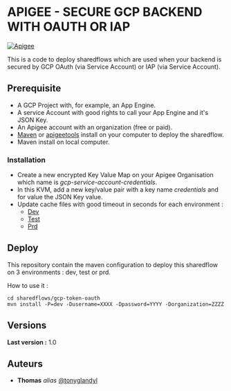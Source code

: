 # APIGEE - SECURE GCP BACKEND WITH OAUTH OR IAP

[![Apigee](https://upload.wikimedia.org/wikipedia/commons/a/aa/Apigee_logo.svg)](https://cloud.google.com/apigee)

This is a code to deploy sharedflows which are used when your backend is secured by GCP OAuth (via Service Account) or IAP (via Service Account).

## Prerequisite

- A GCP Project with, for example, an App Engine.
- A service Account with good rights to call your App Engine and it's JSON Key.
- An Apigee account with an organization (free or paid).
- [Maven](https://github.com/apigee/apigee-deploy-maven-plugin) or [apigeetools](https://github.com/apigee/apigeetool-node) install on your computer to deploy the sharedflow.
- Maven install on local computer.

### Installation

- Create a new encrypted Key Value Map on your Apigee Organisation which name is _gcp-service-account-credentials_.
- In this KVM, add a new key/value pair with a key name _credentials_ and for value the JSON Key value.
- Update cache files with good timeout in seconds for each environment :
    - [Dev](sharedflows/gcp-token-oauth/env/dev/caches.json)
    - [Test](sharedflows/gcp-token-oauth/env/test/caches.json)
    - [Prd](sharedflows/gcp-token-oauth/env/prd/caches.json)

## Deploy

This repository contain the maven configuration to deploy this sharedflow on 3 environments : dev, test or prd.

How to use it :
```
cd sharedflows/gcp-token-oauth
mvn install -P=dev -Dusername=XXXX -Dpassword=YYYY -Dorganization=ZZZZ
```

## Versions

**Last version :** 1.0

## Auteurs

* **Thomas** _alias_ [@tonyglandyl](https://github.com/tonyglandyl28)

